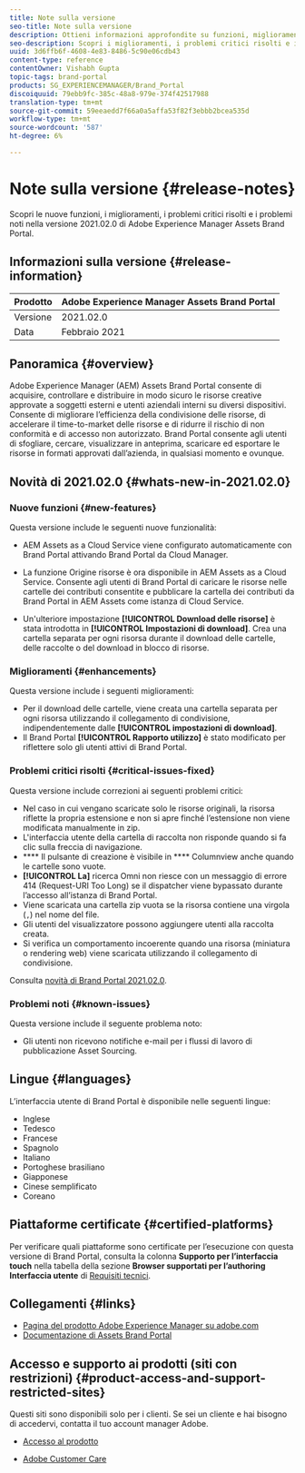 ```yaml
---
title: Note sulla versione
seo-title: Note sulla versione
description: Ottieni informazioni approfondite su funzioni, miglioramenti, problemi critici risolti e problemi noti nella versione 2021.02.0 di Adobe Experience Manager Assets Brand Portal.
seo-description: Scopri i miglioramenti, i problemi critici risolti e i problemi noti nella versione 2021.02.0 di Adobe Experience Manager Assets Brand Portal.
uuid: 3d6ffb6f-4608-4e83-8486-5c90e06cdb43
content-type: reference
contentOwner: Vishabh Gupta
topic-tags: brand-portal
products: SG_EXPERIENCEMANAGER/Brand_Portal
discoiquuid: 79ebb9fc-385c-48a8-979e-374f42517988
translation-type: tm+mt
source-git-commit: 59eeaedd7f66a0a5affa53f82f3ebbb2bcea535d
workflow-type: tm+mt
source-wordcount: '587'
ht-degree: 6%

---
```



# Note sulla versione {#release-notes}

Scopri le nuove funzioni, i miglioramenti, i problemi critici risolti e i problemi noti nella versione 2021.02.0 di Adobe Experience Manager Assets Brand Portal.

## Informazioni sulla versione {#release-information}

| Prodotto | Adobe Experience Manager Assets Brand Portal |
|---|---|
| Versione | 2021.02.0 |
| Data | Febbraio 2021 |

## Panoramica {#overview}

Adobe Experience Manager (AEM) Assets Brand Portal consente di acquisire, controllare e distribuire in modo sicuro le risorse creative approvate a soggetti esterni e utenti aziendali interni su diversi dispositivi. Consente di migliorare l’efficienza della condivisione delle risorse, di accelerare il time-to-market delle risorse e di ridurre il rischio di non conformità e di accesso non autorizzato. Brand Portal consente agli utenti di sfogliare, cercare, visualizzare in anteprima, scaricare ed esportare le risorse in formati approvati dall’azienda, in qualsiasi momento e ovunque.

## Novità di 2021.02.0 {#whats-new-in-2021.02.0}

### Nuove funzioni {#new-features}

Questa versione include le seguenti nuove funzionalità:

* AEM Assets as a Cloud Service viene configurato automaticamente con Brand Portal attivando Brand Portal da Cloud Manager.

* La funzione Origine risorse è ora disponibile in AEM Assets as a Cloud Service. Consente agli utenti di Brand Portal di caricare le risorse nelle cartelle dei contributi consentite e pubblicare la cartella dei contributi da Brand Portal in AEM Assets come istanza di Cloud Service.

* Un&#39;ulteriore impostazione **[!UICONTROL Download delle risorse]** è stata introdotta in **[!UICONTROL Impostazioni di download]**. Crea una cartella separata per ogni risorsa durante il download delle cartelle, delle raccolte o del download in blocco di risorse.

<!-- 
* The **[!UICONTROL Download]** dialog is revamped in a list view with additional options to exclude the renditions which are not required, apply the same set of rules for similar asset types, and download the selected asset renditions. See [steps to download assets from Brand Portal](https://docs.adobe.com/content/help/en/experience-manager-brand-portal/using/download/brand-portal-download-assets.html#download-assets).
-->

<!--
* The new **[!UICONTROL Download]** dialog now appears with all the renditions of the selected assets or folders containing assets in a list view, wherein the Brand Portal users can apply same set of renditions for similar asset types and download the selected asset renditions. 
-->

<!-- 
* Navigation to the **[!UICONTROL Files]**, **[!UICONTROL Collections]**, and **[!UICONTROL Shared Links]** is now possible from all the Brand Portal pages in one-click.  

* The **[!UICONTROL Renditions]** panel in the asset details page now allows the Brand Portal users to select the original asset and (or) specific asset renditions, and directly download them from the **[!UICONTROL Renditions]** panel without having to open the **[!UICONTROL Download]** dialog. See [download assets from asset details page](https://docs.adobe.com/content/help/en/experience-manager-brand-portal/using/download/brand-portal-download-assets.html#download-assets-from-asset-details-page).
-->

<!--
Brand Portal users can exclude specific renditions which are not required and directly download the original asset and its renditions from the **[!UICONTROL Renditions]** panel on the asset details page. 
-->

<!-- 
* In addition to the existing **[!UICONTROL Download]** configurations, the Brand Portal administrators can also [configure permissions for different group of users](https://docs.adobe.com/content/help/en/experience-manager-brand-portal/using/download/brand-portal-download-assets.html#configure-download-permissions) to view and (or) download the original asset and its renditions from the asset details page. These configurations will define who can access and (or) download the asset renditions.
-->

### Miglioramenti {#enhancements}

Questa versione include i seguenti miglioramenti:

* Per il download delle cartelle, viene creata una cartella separata per ogni risorsa utilizzando il collegamento di condivisione, indipendentemente dalle **[!UICONTROL impostazioni di download]**.
* Il Brand Portal **[!UICONTROL Rapporto utilizzo]** è stato modificato per riflettere solo gli utenti attivi di Brand Portal.

<!--
* The threshold of session timeout for the guest users has been reduced from 2 hours to 15 minutes.
* The additional **[!UICONTROL View pages]** option has been removed for multi-page PDFs as the user can now view the PDF pages from the Adobe Document Cloud Viewer.
-->


### Problemi critici risolti {#critical-issues-fixed}

Questa versione include correzioni ai seguenti problemi critici:

* Nel caso in cui vengano scaricate solo le risorse originali, la risorsa riflette la propria estensione e non si apre finché l’estensione non viene modificata manualmente in zip.
* L&#39;interfaccia utente della cartella di raccolta non risponde quando si fa clic sulla freccia di navigazione.
* **** Il pulsante di creazione è visibile in  **** Columnview anche quando le cartelle sono vuote.
* **[!UICONTROL La]** ricerca Omni non riesce con un messaggio di errore 414 (Request-URI Too Long) se il dispatcher viene bypassato durante l’accesso all’istanza di Brand Portal.
* Viene scaricata una cartella zip vuota se la risorsa contiene una virgola (`,`) nel nome del file.
* Gli utenti del visualizzatore possono aggiungere utenti alla raccolta creata.
* Si verifica un comportamento incoerente quando una risorsa (miniatura o rendering web) viene scaricata utilizzando il collegamento di condivisione.

Consulta [novità di Brand Portal 2021.02.0](whats-new.md).


### Problemi noti {#known-issues}

Questa versione include il seguente problema noto:

* Gli utenti non ricevono notifiche e-mail per i flussi di lavoro di pubblicazione Asset Sourcing.

<!--
### Known Issues {#known-issues}

This release includes the following known issue:

* Search on the **[!UICONTROL Asset Reports]** shows processing on the product interface with no search result.
* The video DM encodes are not visible to the non-admin users on the asset details page.
* The alignment of the size of individual asset renditions and total download size is distorted in the Download dialog.
-->


<!--
* Download Settings configuration to configure asset download from Brand Portal. Fast download, custom renditions, and system renditions are the available configurations. 
-->

<!--
* Document Viewer has been introduced to enhance the PDF viewing experience. New options are available for viewing the PDF files in Brand Portal.

* Advances in the asset download process which improves the Brand Portal user experience while [downloading assets from Brand Portal](brand-portal-download-assets.md). Brand Portal administrators can configure **[!UICONTROL Fast Download]**, **[!UICONTROL Custom Renditions]**, and **[!UICONTROL System Renditions]** from the **[!UICONTROL Download]** settings. 

For details, see [what's new in Brand Portal 6.4.7](whats-new.md). 

### Critical Issues Fixed {#critical-issues-fixed-647}

This release includes fixes to the following critical issues:

* The viewer users are not permitted to share link for collections but the option to share is visible to them on the product interface.

* The **[!UICONTROL Download]** button on the options bar does not list all the licensed assets of the selected folder.

* The search takes longer to show the results for certain keywords.

* The **[!UICONTROL Agree]** and **[!UICONTROL Disagree]** check boxes does not appear on bulk selection of licensed and unlicensed assets during download.

* Filter-based search shows processing on the product interface with no search result. 

* The assets do not download from share link if the shared folder contains numerous and large assets.


### Known Issues {#known-issues-647}

This release includes the following known issues:

* If multiple assets are selected, license text does not appear on clicking Terms and Conditions on the license agreement page during download using share link.   

-->

## Lingue {#languages}

L’interfaccia utente di Brand Portal è disponibile nelle seguenti lingue:

* Inglese
* Tedesco
* Francese
* Spagnolo
* Italiano
* Portoghese brasiliano
* Giapponese
* Cinese semplificato
* Coreano

## Piattaforme certificate {#certified-platforms}

Per verificare quali piattaforme sono certificate per l’esecuzione con questa versione di Brand Portal, consulta la colonna **Supporto per l’interfaccia touch** nella tabella della sezione **Browser supportati per l’authoring Interfaccia utente** di [Requisiti tecnici](https://helpx.adobe.com/experience-manager/6-4/sites/deploying/using/technical-requirements.html).

## Collegamenti {#links}

* [Pagina del prodotto Adobe Experience Manager su adobe.com](http://www.adobe.com/in/marketing-cloud/experience-manager.html)
* [Documentazione di Assets Brand Portal](https://helpx.adobe.com/it/experience-manager/brand-portal/user-guide.html)

## Accesso e supporto ai prodotti (siti con restrizioni) {#product-access-and-support-restricted-sites}

Questi siti sono disponibili solo per i clienti. Se sei un cliente e hai bisogno di accedervi, contatta il tuo account manager Adobe.

<!--
* [https://daycare.day.com](https://daycare.day.com) 
-->

* [Accesso al prodotto](https://login.marketing.adobe.com)

* [Adobe Customer Care](https://helpx.adobe.com/contact.html)
